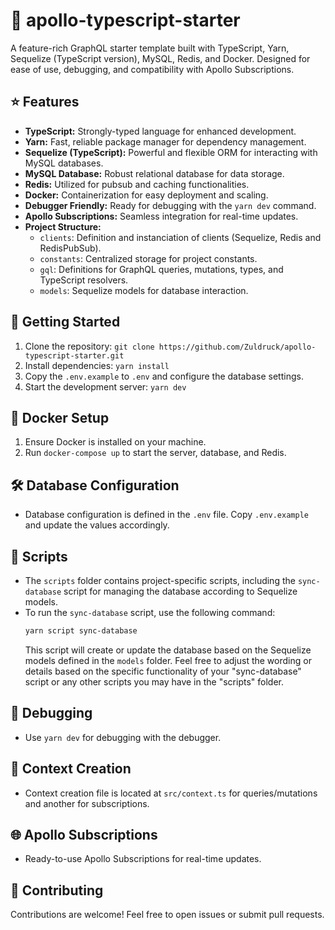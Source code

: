 # 🚀 apollo-typescript-starter

A feature-rich GraphQL starter template built with TypeScript, Yarn, Sequelize (TypeScript version), MySQL, Redis, and Docker.
Designed for ease of use, debugging, and compatibility with Apollo Subscriptions.

## ⭐️ Features

- **TypeScript:** Strongly-typed language for enhanced development.
- **Yarn:** Fast, reliable package manager for dependency management.
- **Sequelize (TypeScript):** Powerful and flexible ORM for interacting with MySQL databases.
- **MySQL Database:** Robust relational database for data storage.
- **Redis:** Utilized for pubsub and caching functionalities.
- **Docker:** Containerization for easy deployment and scaling.
- **Debugger Friendly:** Ready for debugging with the `yarn dev` command.
- **Apollo Subscriptions:** Seamless integration for real-time updates.
- **Project Structure:**
  - `clients`: Definition and instanciation of clients (Sequelize, Redis and RedisPubSub).
  - `constants`: Centralized storage for project constants.
  - `gql`: Definitions for GraphQL queries, mutations, types, and TypeScript resolvers.
  - `models`: Sequelize models for database interaction.

## 🚀 Getting Started

1. Clone the repository: `git clone https://github.com/Zuldruck/apollo-typescript-starter.git`
2. Install dependencies: `yarn install`
3. Copy the `.env.example` to `.env` and configure the database settings.
4. Start the development server: `yarn dev`

## 🐳 Docker Setup

1. Ensure Docker is installed on your machine.
2. Run `docker-compose up` to start the server, database, and Redis.

## 🛠️ Database Configuration

- Database configuration is defined in the `.env` file. Copy `.env.example` and update the values accordingly.

## 📜 Scripts

- The `scripts` folder contains project-specific scripts, including the `sync-database` script for managing the database according to Sequelize models.
- To run the `sync-database` script, use the following command:
  ```bash
  yarn script sync-database
  ```
  This script will create or update the database based on the Sequelize models defined in the `models` folder.
  Feel free to adjust the wording or details based on the specific functionality of your "sync-database" script or any other scripts you may have in the "scripts" folder.

## 🐞 Debugging

- Use `yarn dev` for debugging with the debugger.

## 🔗 Context Creation

- Context creation file is located at `src/context.ts` for queries/mutations and another for subscriptions.

## 🌐 Apollo Subscriptions

- Ready-to-use Apollo Subscriptions for real-time updates.

## 🤝 Contributing

Contributions are welcome! Feel free to open issues or submit pull requests.
